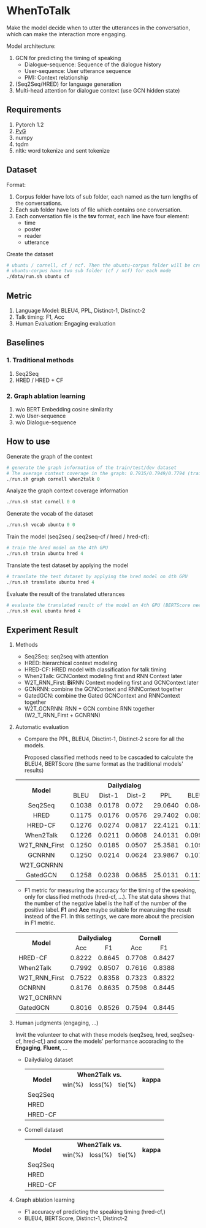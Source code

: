 # WhenToTalk
Make the model decide when to utter the utterances in the conversation, which can make the interaction more engaging.

Model architecture:
1. GCN for predicting the timing of speaking
    * Dialogue-sequence: Sequence of the dialogue history
    * User-sequence: User utterance sequence
    * PMI: Context relationship
2. (Seq2Seq/HRED) for language generation
3. Multi-head attention for dialogue context (use GCN hidden state)

## Requirements
1. Pytorch 1.2
2. [PyG](https://github.com/rusty1s/pytorch_geometric)
3. numpy
4. tqdm
5. nltk: word tokenize and sent tokenize

## Dataset
Format:
1. Corpus folder have lots of sub folder, each named as the turn lengths of the conversations.
2. Each sub folder have lots of file which contains one conversation.
3. Each conversation file is the **tsv** format, each line have four element:
    * time
    * poster
    * reader
    * utterance

Create the dataset

```bash
# ubuntu / cornell, cf / ncf. Then the ubuntu-corpus folder will be created
# ubuntu-corpus have two sub folder (cf / ncf) for each mode
./data/run.sh ubuntu cf
```

## Metric
1. Language Model: BLEU4, PPL, Distinct-1, Distinct-2
2. Talk timing: F1, Acc
3. Human Evaluation: Engaging evaluation

## Baselines
### 1. Traditional methods

1. Seq2Seq
2. HRED / HRED + CF

### 2. Graph ablation learning
1. w/o BERT Embedding cosine similarity
2. w/o User-sequence
3. w/o Dialogue-sequence

## How to use

Generate the graph of the context

```python
# generate the graph information of the train/test/dev dataset
# The average context coverage in the graph: 0.7935/0.7949/0.7794 (train/test/dev) dataset
./run.sh graph cornell when2talk 0
```

Analyze the graph context coverage information

```python
./run.sh stat cornell 0 0
```

Generate the vocab of the dataset

```python
./run.sh vocab ubuntu 0 0
```

Train the model (seq2seq / seq2seq-cf / hred / hred-cf):

```python
# train the hred model on the 4th GPU
./run.sh train ubuntu hred 4
```

Translate the test dataset by applying the model

```python
# translate the test dataset by applying the hred model on 4th GPU
./run.sh translate ubuntu hred 4
```

Evaluate the result of the translated utterances

```python
# evaluate the translated result of the model on 4th GPU (BERTScore need it)
./run.sh eval ubuntu hred 4
```

## Experiment Result

1. Methods
    * Seq2Seq: seq2seq with attention
    * HRED: hierarchical context modeling
    * HRED-CF: HRED model with classification for talk timing
    * When2Talk: GCNContext modeling first and RNN Context later
    * W2T_RNN_First: **Bi**RNN Context modeling first and GCNContext later
    * GCNRNN: combine the GCNContext and RNNContext together
    * GatedGCN: combine the Gated GCNContext and RNNContext together
    * W2T_GCNRNN: RNN + GCN combine RNN together (W2_T_RNN_First + GCNRNN)

2. Automatic evaluation

    * Compare the PPL, BLEU4, Disctint-1, Distinct-2 score for all the models.
    
        Proposed classified methods need to be cascaded to calculate the BLEU4, BERTScore (the same format as the traditional models' results)
    
    <table align="center">
      <tr>
        <th align="center" rowspan="2">Model</th>
        <th align="center" colspan="4">Dailydialog</th>
        <th align="center" colspan="4">Cornell</th>
      </tr>
      <tr>
        <td align="center">BLEU</td>
        <td align="center">Dist-1</td>
        <td align="center">Dist-2</td>
        <td align="center">PPL</td>
        <td align="center">BLEU</td>
        <td align="center">Dist-1</td>
        <td align="center">Dist-2</td>
        <td align="center">PPL</td>
      </tr>
      <tr>
        <td align="center">Seq2Seq</td>
        <td>0.1038</td>
        <td>0.0178</td>
        <td>0.072</td>
        <td>29.0640</td>
        <td>0.0843</td>
        <td>0.0052</td>
        <td>0.0164</td>
        <td>45.1504</td>
      </tr>
      <tr>
        <td align="center">HRED</td>
        <td>0.1175</td>
        <td>0.0176</td>
        <td>0.0576</td>
        <td>29.7402</td>
        <td>0.0823</td>
        <td>0.0227</td>
        <td>0.0524</td>
        <td>39.9009</td>
      </tr>
      <tr>
        <td align="center">HRED-CF</td>
        <td>0.1276</td>
        <td>0.0274</td>
        <td>0.0817</td>
        <td>22.4121</td>
        <td>0.1116</td>
        <td>0.0094</td>
        <td>0.0228</td>
        <td>38.2598</td>
      </tr>
      <tr>
        <td align="center">When2Talk</td>
        <td>0.1226</td>
        <td>0.0211</td>
        <td>0.0608</td>
        <td>24.0131</td>
        <td>0.0996</td>
        <td>0.0036</td>
        <td>0.0073</td>
        <td>32.9503</td>
      </tr>
      <tr>
        <td align="center">W2T_RNN_First</td>
        <td>0.1250</td>
        <td>0.0185</td>
        <td>0.0507</td>
        <td>25.3581</td>
        <td>0.1099</td>
        <td>0.007</td>
        <td>0.0172</td>
        <td>35.6625</td>
      </tr>
      <tr>
        <td align="center">GCNRNN</td>
        <td>0.1250</td>
        <td>0.0214</td>
        <td>0.0624</td>
        <td>23.9867</td>
        <td>0.1072</td>
        <td>0.0077</td>
        <td>0.0188</td>
        <td>33.9572</td>
      </tr>
      <tr>
        <td align="center">W2T_GCNRNN</td>
        <td></td>
        <td></td>
        <td></td>
        <td></td>
        <td></td>
        <td></td>
        <td></td>
        <td></td>
      </tr>
      <tr>
        <td align="center">GatedGCN</td>
        <td>0.1258</td>
        <td>0.0238</td>
        <td>0.0685</td>
        <td>25.0131</td>
        <td>0.1127</td>
        <td>0.0062</td>
        <td>0.0149</td>
        <td>34.2847</td>
      </tr>
    </table>

    * F1 metric for measuring the accuracy for the timing of the speaking, only for classified methods (hred-cf, ...). The stat data shows that the number of the negative label is the half of the number of the positive label. **F1** and **Acc** maybe suitable for mearusing the result instead of the F1. In this settings, we care more about the precision in F1 metric.

    <table align="center">
      <tr>
        <th align="center" rowspan="2">Model</th>
        <th align="center" colspan="2">Dailydialog</th>
        <th align="center" colspan="2">Cornell</th>
      </tr>
      <tr>
        <td align="center">Acc</td>
        <td align="center">F1</td>
        <td align="center">Acc</td>
        <td align="center">F1</td>
      </tr>
      <tr>
        <td>HRED-CF</td>
        <td>0.8222</td>
        <td>0.8645</td>
        <td>0.7708</td>
        <td>0.8427</td>
      </tr>
      <tr>
        <td>When2Talk</td>
        <td>0.7992</td>
        <td>0.8507</td>
        <td>0.7616</td>
        <td>0.8388</td>
      </tr>
      <tr>
        <td>W2T_RNN_First</td>
        <td>0.7522</td>
        <td>0.8358</td>
        <td>0.7323</td>
        <td>0.8322</td>
      </tr>
      <tr>
        <td>GCNRNN</td>
        <td>0.8176</td>
        <td>0.8635</td>
        <td>0.7598</td>
        <td>0.8445</td>
      </tr>
      <tr>
        <td>W2T_GCNRNN</td>
        <td></td>
        <td></td>
        <td></td>
        <td></td>
      </tr>
      <tr>
        <td>GatedGCN</td>
        <td>0.8016</td>
        <td>0.8526</td>
        <td>0.7594</td>
        <td>0.8445</td>
      </tr>
    </table>


2. Human judgments (engaging, ...)
    
    Invit the volunteer to chat with these models (seq2seq, hred, seq2seq-cf, hred-cf,) and score the models' performance accorading to the **Engaging**, **Fluent**, ...
    
    * Dailydialog dataset
        <table>
          <tr>
            <th align="center" rowspan="2">Model</th>
            <th align="center" colspan="3">When2Talk vs.</th>
            <th rowspan="2">kappa</th>
          </tr>
          <tr>
            <td>win(%)</td>
            <td>loss(%)</td>
            <td>tie(%)</td>
          </tr>
          <tr>
            <td>Seq2Seq</td>
            <td></td>
            <td></td>
            <td></td>
            <td></td>
          </tr>
          <tr>
            <td>HRED</td>
            <td></td>
            <td></td>
            <td></td>
            <td></td>
          </tr>
          <tr>
            <td>HRED-CF</td>
            <td></td>
            <td></td>
            <td></td>
            <td></td>
          </tr>
        </table>
        
    * Cornell dataset
        <table>
          <tr>
            <th align="center" rowspan="2">Model</th>
            <th align="center" colspan="3">When2Talk vs.</th>
            <th rowspan="2">kappa</th>
          </tr>
          <tr>
            <td>win(%)</td>
            <td>loss(%)</td>
            <td>tie(%)</td>
          </tr>
          <tr>
            <td>Seq2Seq</td>
            <td></td>
            <td></td>
            <td></td>
            <td></td>
          </tr>
          <tr>
            <td>HRED</td>
            <td></td>
            <td></td>
            <td></td>
            <td></td>
          </tr>
          <tr>
            <td>HRED-CF</td>
            <td></td>
            <td></td>
            <td></td>
            <td></td>
          </tr>
        </table>

3. Graph ablation learning
    
    * F1 accuracy of predicting the speaking timing (hred-cf,)
    * BLEU4, BERTScore, Distinct-1, Distinct-2

